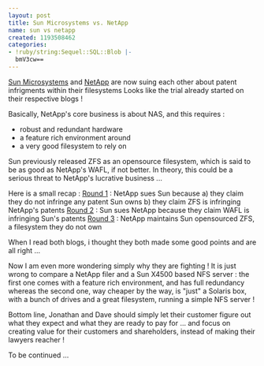 ```yaml
---
layout: post
title: Sun Microsystems vs. NetApp
name: sun vs netapp
created: 1193508462
categories:
- !ruby/string:Sequel::SQL::Blob |-
  bmV3cw==
---
```

<a href="http://www.sun.com">Sun Microsystems</a> and <a href="http://www.netapp.com">NetApp</a> are now suing each other about patent infrigments within their filesystems<!--break-->
Looks like the trial already started on their respective blogs !

Basically, NetApp's core business is about NAS, and this requires :
- robust and redundant hardware
- a feature rich environment around
- a very good filesystem to rely on

Sun previously released ZFS as an opensource filesystem, which is said to be as good as NetApp's WAFL, if not better. In theory, this could be a serious threat to NetApp's lucrative business ...

Here is a small recap :
<a href="http://blogs.netapp.com/dave/2007/09/netapp-sues-sun.html">Round 1</a> : NetApp sues Sun because
a) they claim they do not infringe any patent Sun owns
b) they claim ZFS is infringing NetApp's patents
<a href="http://blogs.sun.com/jonathan/entry/harvesting_from_a_troll">Round 2</a> : Sun sues NetApp because they claim WAFL is infringing Sun's patents
<a href="http://blogs.netapp.com/dave/2007/10/sun-sues-netapp.html">Round 3</a> : NetApp maintains Sun opensourced ZFS, a filesystem they do not own

When I read both blogs, i thought they both made some good points and are all right ...

Now I am even more wondering simply why they are fighting !
It is just wrong to compare a NetApp filer and a Sun X4500 based NFS server :
the first one comes with a feature rich environment, and has full redundancy whereas the second one, way cheaper by the way, is "just" a Solaris box, with a bunch of drives and a great filesystem, running a simple NFS server !

Bottom line, Jonathan and Dave should simply let their customer figure out what they expect and what they are ready to pay for ... and focus on creating value for their customers and shareholders, instead of making their lawyers reacher !

To be continued ...
